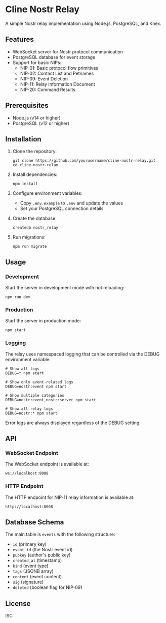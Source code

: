 # Cline Nostr Relay

A simple Nostr relay implementation using Node.js, PostgreSQL, and Knex.

## Features

- WebSocket server for Nostr protocol communication
- PostgreSQL database for event storage
- Support for basic NIPs:
  - NIP-01: Basic protocol flow primitives
  - NIP-02: Contact List and Petnames
  - NIP-09: Event Deletion
  - NIP-11: Relay Information Document
  - NIP-20: Command Results

## Prerequisites

- Node.js (v14 or higher)
- PostgreSQL (v12 or higher)

## Installation

1. Clone the repository:
   ```
   git clone https://github.com/yourusername/cline-nostr-relay.git
   cd cline-nostr-relay
   ```

2. Install dependencies:
   ```
   npm install
   ```

3. Configure environment variables:
   - Copy `.env.example` to `.env` and update the values
   - Set your PostgreSQL connection details

4. Create the database:
   ```
   createdb nostr_relay
   ```

5. Run migrations:
   ```
   npm run migrate
   ```

## Usage

### Development

Start the server in development mode with hot reloading:

```
npm run dev
```

### Production

Start the server in production mode:

```
npm start
```

### Logging

The relay uses namespaced logging that can be controlled via the DEBUG environment variable:

```
# Show all logs
DEBUG=* npm start

# Show only event-related logs
DEBUG=nostr:event npm start

# Show multiple categories
DEBUG=nostr:event,nostr:server npm start

# Show all relay logs
DEBUG=nostr:* npm start
```

Error logs are always displayed regardless of the DEBUG setting.

## API

### WebSocket Endpoint

The WebSocket endpoint is available at:

```
ws://localhost:8008
```

### HTTP Endpoint

The HTTP endpoint for NIP-11 relay information is available at:

```
http://localhost:8008
```

## Database Schema

The main table is `events` with the following structure:

- `id` (primary key)
- `event_id` (the Nostr event id)
- `pubkey` (author's public key)
- `created_at` (timestamp)
- `kind` (event type)
- `tags` (JSONB array)
- `content` (event content)
- `sig` (signature)
- `deleted` (boolean flag for NIP-09)

## License

ISC
